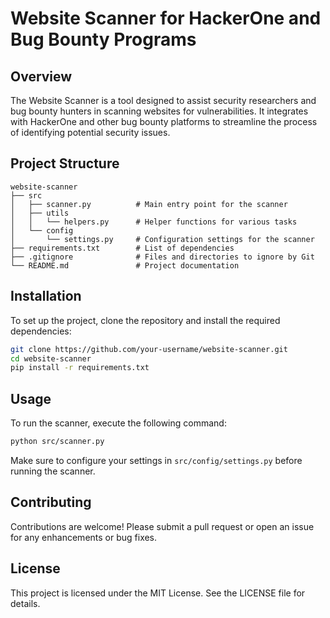 # Website Scanner for HackerOne and Bug Bounty Programs

## Overview
The Website Scanner is a tool designed to assist security researchers and bug bounty hunters in scanning websites for vulnerabilities. It integrates with HackerOne and other bug bounty platforms to streamline the process of identifying potential security issues.

## Project Structure
```
website-scanner
├── src
│   ├── scanner.py          # Main entry point for the scanner
│   ├── utils
│   │   └── helpers.py      # Helper functions for various tasks
│   └── config
│       └── settings.py     # Configuration settings for the scanner
├── requirements.txt        # List of dependencies
├── .gitignore              # Files and directories to ignore by Git
└── README.md               # Project documentation
```

## Installation
To set up the project, clone the repository and install the required dependencies:

```bash
git clone https://github.com/your-username/website-scanner.git
cd website-scanner
pip install -r requirements.txt
```

## Usage
To run the scanner, execute the following command:

```bash
python src/scanner.py
```

Make sure to configure your settings in `src/config/settings.py` before running the scanner.

## Contributing
Contributions are welcome! Please submit a pull request or open an issue for any enhancements or bug fixes.

## License
This project is licensed under the MIT License. See the LICENSE file for details.
